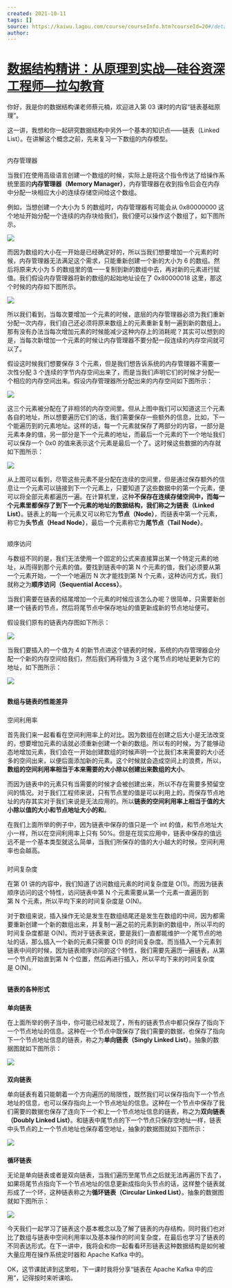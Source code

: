 ```yaml
---
created: 2021-10-11
tags: []
source: https://kaiwu.lagou.com/course/courseInfo.htm?courseId=20#/detail/pc?id=524
author: 
---
```


# [数据结构精讲：从原理到实战—硅谷资深工程师—拉勾教育](https://kaiwu.lagou.com/course/courseInfo.htm?courseId=20#/detail/pc?id=524)


你好，我是你的数据结构课老师蔡元楠，欢迎进入第 03 课时的内容“链表基础原理”。  

这一讲，我想和你一起研究数据结构中另外一个基本的知识点——链表（Linked List）。在讲解这个概念之前，先来复习一下数组的内存模型。

## 

内存管理器

当我们在使用高级语言创建一个数组的时候，实际上是将这个指令传达了给操作系统里面的**内存管理器（Memory Manager）**，内存管理器在收到指令后会在内存中分配一块相应大小的连续存储空间给这个数组。

例如，当想创建一个大小为 5 的数组时，内存管理器有可能会从 0x80000000 这个地址开始分配一个连续的内存块给我们，我们便可以操作这个数组了，如下图所示。

 ![](https://s0.lgstatic.com/i/image3/M01/5A/31/Cgq2xl4AIOWAZ6THAACHwZEOYVY362.png) 

而因为数组的大小在一开始是已经确定好的，所以当我们想要增加一个元素的时候，内存管理器无法满足这个需求，只能重新创建一个新的大小为 6 的数组。然后将原来大小为 5 的数组里的值一一复制到新的数组中去，再对新的元素进行赋值。我们假设内存管理器将新的数组的起始地址设在了 0x80000018 这里，那这个时候的内存如下图所示。

 ![](https://s0.lgstatic.com/i/image3/M01/5A/31/CgpOIF4AIOWAK6kkAAEC4H66pm0031.png) 

所以我们看到，当每次要增加一个元素的时候，底层的内存管理器必须为我们重新分配一次内存，我们自己还必须将原来数组上的元素重新复制一遍到新的数组上。那有没有办法当每次增加元素的时候能减少这种内存上的消耗呢？其实可以想到的是，当每次新增加一个元素的时候让内存管理器不要分配一段连续的内存空间就可以了。

假设这时候我们想要保存 3 个元素，但是我们想告诉系统的内存管理器不需要一次性分配 3 个连续的字节内存空间出来了，而是当我们声明它们的时候才分配一个相应的内存空间出来。假设内存管理器所分配出来的内存空间如下图所示：

 ![](https://s0.lgstatic.com/i/image3/M01/5A/31/Cgq2xl4AIOWAchXsAAEZpyKkQww678.png) 

这三个元素被分配在了非相邻的内存空间里。但从上图中我们可以知道这三个元素各自的地址，所以想要遍历它们的话，我们需要保存一些额外的信息，比如，下一个能遍历到的元素地址。这样的话，每一个元素就保存了两部分的内容，一部分是元素本身的值，另一部分是下一个元素的地址，而最后一个元素的下一个地址我们可以保存一个 0x0 的值来表示这个元素是最后一个了。这时候这些数据的内存就如下图所示：

 ![](https://s0.lgstatic.com/i/image3/M01/5A/31/CgpOIF4AIOWAVKDyAAGU9LGmqZ8125.png) 

从上图可以看到，尽管这些元素不是分配在连续的空间里，但是通过保存额外的信息让一个元素可以链接到下一个元素上，只要知道了这些数据中的第一个元素，便可以将全部元素都遍历一遍。在计算机里，这种**不保存在连续存储空间中，而每一个元素里都保存了到下一个元素的地址的数据结构，我们称之为链表（Linked List）**。链表上的每一个元素又可以称它为**节点（Node）**，而链表中第一个元素，称它为**头节点（Head Node）**，最后一个元素称它为**尾节点（Tail Node）**。

## 

顺序访问

与数组不同的是，我们无法使用一个固定的公式来直接算出某一个特定元素的地址，从而得到那个元素的值。要找到链表中的第 N 个元素的值，我们必须要从第一个元素开始，一个一个地遍历 N 次才能找到第 N 个元素，这种访问方式，我们就称之为**顺序访问（Sequential Access）**。

当我们需要在链表的结尾增加一个元素的时候应该怎么办呢？很简单，只需要新创建一个链表的节点，然后将尾节点中保存地址的值更新成新的节点地址便可。

假设我们原有的链表内存图如下所示：

 ![](https://s0.lgstatic.com/i/image3/M01/5A/31/CgpOIF4AIOWAVKDyAAGU9LGmqZ8125.png) 

当我们要插入的一个值为 4 的新节点进这个链表的时候，系统的内存管理器会分配一个新的内存空间给我们，然后我们再将值为 3 这个尾节点的地址更新为它的地址，如下图所示：

![](https://s0.lgstatic.com/i/image3/M01/5A/31/CgpOIF4AIOWAJPpAAAIi-N9WUvE182.png)

## 

**数组与链表的性能差异**

### 

空间利用率

首先我们来一起看看在空间利用率上的对比。因为数组在创建之后大小是无法改变的，想要增加元素的话就必须重新创建一个新的数组。所以有的时候，为了能够动态地增加元素，我们会在一开始创建数组的时候声明一个比我们本来需要的大小还多的空间出来，以便后面添加新的元素。这个时候就会造成空间上的浪费，所以，**数组的空间利用率相当于本来需要的大小除以创建出来数组的大小**。

而因为链表中的元素只有当需要的时候才会被创建出来，所以不存在需要多预留空间的情况。对于我们工程师来说，只有节点里的值是可以利用上的，而保存节点地址的内存其实对于我们来说是无法应用的。所以**链表的空间利用率上相当于值的大小除以值的大小和节点地址大小的和**。

在我们上面所举的例子中，因为链表中保存的值只是一个 int 的值，和节点地址大小一样，所以在空间利用率上只有 50%。但是在现实应用中，链表中保存的值远远不是一个基本类型就这么简单，当我们所保存的值的大小越大的时候，空间利用率也会越高。

### 

时间复杂度

在第 01 讲的内容中，我们知道了访问数组元素的时间复杂度是 O(1)。而因为链表顺序访问的这个特性，访问链表中第 N 个元素需要从第一个元素一直遍历到第 N 个元素，所以平均下来的时间复杂度是 O(N)。

对于数组来说，插入操作无论是发生在数组结尾还是发生在数组的中间，因为都需要重新创建一个新的数组出来，并复制一遍之前的元素到新的数组中，所以平均的时间复杂度都是 O(N)。而对于链表来说，要是我们一直都能维护一个尾节点的地址的话，那么插入一个新的元素只需要 O(1) 的时间复杂度。而当插入一个元素到链表中间的时候，因为链表顺序访问的这个特性，我们需要先遍历一遍链表，从第一个节点开始直到第 N 个位置，然后再进行插入，所以平均下来的时间复杂度是 O(N)。

## 

**链表的各种形式**

### 

**单向链表**

在上面所举的例子当中，你可能已经发现了，所有的链表节点中都只保存了指向下一个节点地址的信息。这种在一个节点中既保存了我们需要的数据，也保存了指向下一个节点地址信息的链表，称之为**单向链表（Singly Linked List）**。抽象的数据图就如下图所示：

![](https://s0.lgstatic.com/i/image3/M01/5A/31/Cgq2xl4AIOaASKi0AAAtOVcJUJY844.png)

### 

**双向链表**

单向链表有着只能朝着一个方向遍历的局限性，既然我们可以保存指向下一个节点地址的信息，也可以保存指向上一个节点地址的信息。这种在一个节点中保存了我们需要的数据也保存了连向下一个和上一个节点地址信息的链表，称之为**双向链表（Doubly Linked List）**。和链表中尾节点的下一个节点只保存空地址一样，链表中头节点的上一个节点地址也保存着空地址，抽象的数据图就如下图所示：

 ![](https://s0.lgstatic.com/i/image3/M01/5A/31/CgpOIF4AIOaASfugAAAv9abtHU0606.png) 

### 

**循环链表**

无论是单向链表或者是双向链表，当我们遍历至尾节点之后就无法再遍历下去了，如果将尾节点指向下一个节点地址的信息更新成指向头节点的话，这样整个链表就形成了一个环，这种链表称之为**循环链表（Circular Linked List）**。抽象的数据图就如下图所示：

 ![](https://s0.lgstatic.com/i/image3/M01/5A/31/Cgq2xl4AIOaAQyG7AAA7Z4BCAiw317.png) 

今天我们一起学习了链表这个基本概念以及了解了链表的内存结构，同时我们也对比了数组与链表中空间利用率以及基本操作的时间复杂度，在最后也学习了链表的不同表达形式。在下一讲中，我将会和你一起看看环形链表这种数据结构是如何被大量应用在操作系统定时器和 Apache Kafka 中的。

OK，这节课就讲到这里啦，下一课时我将分享“链表在 Apache Kafka 中的应用”，记得按时来听课哈。
